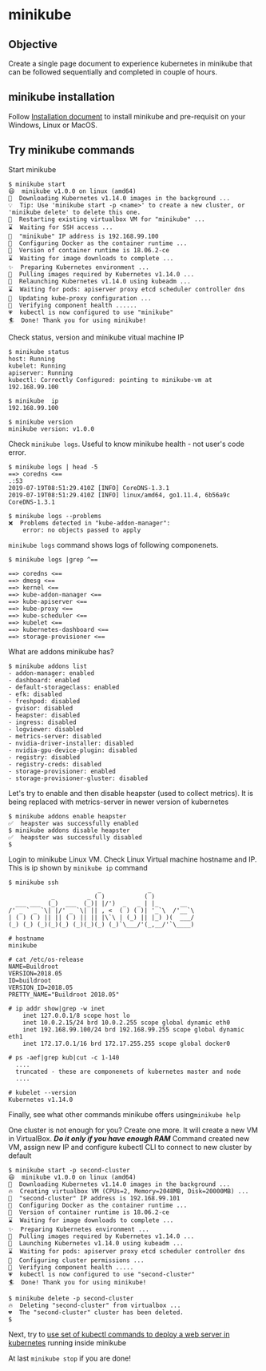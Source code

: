 # minikube

## Objective
Create a single page document to experience kubernetes in minikube that can be followed sequentially and completed in couple of hours.

## minikube installation

Follow [Installation document](https://kubernetes.io/docs/tasks/tools/install-minikube/) to install minikube and pre-requisit on your Windows, Linux or MacOS.

## Try minikube commands

Start minikube
```
$ minikube start
😄  minikube v1.0.0 on linux (amd64)
🤹  Downloading Kubernetes v1.14.0 images in the background ...
💡  Tip: Use 'minikube start -p <name>' to create a new cluster, or 'minikube delete' to delete this one.
🔄  Restarting existing virtualbox VM for "minikube" ...
⌛  Waiting for SSH access ...
📶  "minikube" IP address is 192.168.99.100
🐳  Configuring Docker as the container runtime ...
🐳  Version of container runtime is 18.06.2-ce
⌛  Waiting for image downloads to complete ...
✨  Preparing Kubernetes environment ...
🚜  Pulling images required by Kubernetes v1.14.0 ...
🔄  Relaunching Kubernetes v1.14.0 using kubeadm ... 
⌛  Waiting for pods: apiserver proxy etcd scheduler controller dns
📯  Updating kube-proxy configuration ...
🤔  Verifying component health ......
💗  kubectl is now configured to use "minikube"
🏄  Done! Thank you for using minikube!
```

Check status, version and minikube vitual machine IP
```
$ minikube status
host: Running
kubelet: Running
apiserver: Running
kubectl: Correctly Configured: pointing to minikube-vm at 192.168.99.100

$ minikube  ip
192.168.99.100

$ minikube version
minikube version: v1.0.0
```

Check ```minikube logs```. Useful to know minikube health - not user's code error.
```
$ minikube logs | head -5
==> coredns <==
.:53
2019-07-19T08:51:29.410Z [INFO] CoreDNS-1.3.1
2019-07-19T08:51:29.410Z [INFO] linux/amd64, go1.11.4, 6b56a9c
CoreDNS-1.3.1

$ minikube logs --problems
❌  Problems detected in "kube-addon-manager":
    error: no objects passed to apply

```

```minikube logs``` command shows logs of following componenets.
```
$ minikube logs |grep ^==

==> coredns <==
==> dmesg <==
==> kernel <==
==> kube-addon-manager <==
==> kube-apiserver <==
==> kube-proxy <==
==> kube-scheduler <==
==> kubelet <==
==> kubernetes-dashboard <==
==> storage-provisioner <==
```

What are addons minikube has?
```
$ minikube addons list
- addon-manager: enabled
- dashboard: enabled
- default-storageclass: enabled
- efk: disabled
- freshpod: disabled
- gvisor: disabled
- heapster: disabled
- ingress: disabled
- logviewer: disabled
- metrics-server: disabled
- nvidia-driver-installer: disabled
- nvidia-gpu-device-plugin: disabled
- registry: disabled
- registry-creds: disabled
- storage-provisioner: enabled
- storage-provisioner-gluster: disabled
```

Let's try to enable and then disable heapster (used to collect metrics). It is being replaced with metrics-server in newer version of kubernetes
```
$ minikube addons enable heapster
✅  heapster was successfully enabled
$ minikube addons disable heapster
✅  heapster was successfully disabled
$ 
```

Login to minikube Linux VM. Check Linux Virtual machine hostname and IP. This is ip shown by ```minikube ip``` command
```
$ minikube ssh
                         _             _            
            _         _ ( )           ( )           
  ___ ___  (_)  ___  (_)| |/')  _   _ | |_      __  
/' _ ` _ `\| |/' _ `\| || , <  ( ) ( )| '_`\  /'__`\
| ( ) ( ) || || ( ) || || |\`\ | (_) || |_) )(  ___/
(_) (_) (_)(_)(_) (_)(_)(_) (_)`\___/'(_,__/'`\____)

# hostname
minikube

# cat /etc/os-release
NAME=Buildroot
VERSION=2018.05
ID=buildroot
VERSION_ID=2018.05
PRETTY_NAME="Buildroot 2018.05"

# ip addr show|grep -w inet
    inet 127.0.0.1/8 scope host lo
    inet 10.0.2.15/24 brd 10.0.2.255 scope global dynamic eth0
    inet 192.168.99.100/24 brd 192.168.99.255 scope global dynamic eth1
    inet 172.17.0.1/16 brd 172.17.255.255 scope global docker0

# ps -aef|grep kub|cut -c 1-140
  ....
  truncated - these are componenets of kubernetes master and node
  ....

# kubelet --version
Kubernetes v1.14.0
```

Finally, see what other commands minikube offers using```minikube help``` 

One cluster is not enough for you? Create one more. It will create a new VM in VirtualBox. **_Do it only if you have enough RAM_**
Command created new VM, assign new IP and configure kubectl CLI to connect to new cluster by default
```
$ minikube start -p second-cluster
😄  minikube v1.0.0 on linux (amd64)
🤹  Downloading Kubernetes v1.14.0 images in the background ...
🔥  Creating virtualbox VM (CPUs=2, Memory=2048MB, Disk=20000MB) ...
📶  "second-cluster" IP address is 192.168.99.101
🐳  Configuring Docker as the container runtime ...
🐳  Version of container runtime is 18.06.2-ce
⌛  Waiting for image downloads to complete ...
✨  Preparing Kubernetes environment ...
🚜  Pulling images required by Kubernetes v1.14.0 ...
🚀  Launching Kubernetes v1.14.0 using kubeadm ... 
⌛  Waiting for pods: apiserver proxy etcd scheduler controller dns
🔑  Configuring cluster permissions ...
🤔  Verifying component health .....
💗  kubectl is now configured to use "second-cluster"
🏄  Done! Thank you for using minikube!

$ minikube delete -p second-cluster
🔥  Deleting "second-cluster" from virtualbox ...
💔  The "second-cluster" cluster has been deleted.
$
```

Next, try to [use set of kubectl commands to deploy a web server in kubernetes](https://github.com/nansari/kubernetes/blob/master/README.md) running inside minikube

At last ```minikube stop``` if you are done!


